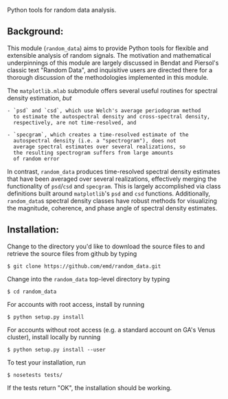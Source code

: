 Python tools for random data analysis.


Background:
-----------
This module (`random_data`) aims to provide Python tools for
flexible and extensible analysis of random signals.
The motivation and mathematical underpinnings of this module
are largely discussed in Bendat and Piersol's classic text "Random Data", and
inquisitive users are directed there for a thorough discussion
of the methodologies implemented in this module.

The `matplotlib.mlab` submodule offers several useful routines
for spectral density estimation, *but*

    - `psd` and `csd`, which use Welch's average periodogram method
      to estimate the autospectral density and cross-spectral density,
      respectively, are not time-resolved, and

    - `specgram`, which creates a time-resolved estimate of the
      autospectral density (i.e. a "spectrogram"), does not
      average spectral estimates over several realizations, so
      the resulting spectrogram suffers from large amounts
      of random error

In contrast, `random_data` produces time-resolved spectral density estimates
that have been averaged over several realizations, effectively merging
the functionality of `psd`/`csd` and `specgram`. This is largely accomplished
via class definitions built around `matplotlib`'s `psd` and `csd` functions.
Additionally, `random_data`s spectral density classes have robust methods
for visualizing the magnitude, coherence, and phase angle
of spectral density estimates.


Installation:
-------------
Change to the directory you'd like to download the source files to
and retrieve the source files from github by typing

    $ git clone https://github.com/emd/random_data.git

Change into the `random_data` top-level directory by typing

    $ cd random_data

For accounts with root access, install by running

    $ python setup.py install

For accounts without root access (e.g. a standard account on GA's Venus
cluster), install locally by running

    $ python setup.py install --user

To test your installation, run

    $ nosetests tests/

If the tests return "OK", the installation should be working.
